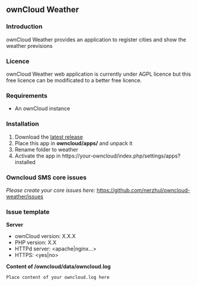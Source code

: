 ## ownCloud Weather


### Introduction
ownCloud Weather provides an application to register cities and show the weather previsions

### Licence
ownCloud Weather web application is currently under AGPL licence but this free licence can be modificated to a better free licence.


### Requirements
- An ownCloud instance


### Installation
1. Download the [latest release](https://github.com/nerzhul/owncloud-weather/releases)
2. Place this app in **owncloud/apps/** and unpack it
3. Rename folder to weather
3. Activate the app in https://your-owncloud/index.php/settings/apps?installed


### Owncloud SMS core issues
*Please create your core issues here:*
https://github.com/nerzhul/owncloud-weather/issues


### Issue template 
**Server**
- ownCloud version: X.X.X
- PHP version: X.X
- HTTPd server: <apache|nginx...>
- HTTPS: <yes|no>

**Content of /owncloud/data/owncloud.log**
```
Place content of your owncloud.log here
```
